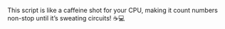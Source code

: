 This script is like a caffeine shot for your CPU, making it count numbers non-stop until it’s sweating circuits! ☕💻
